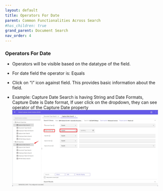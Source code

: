 ```yaml
---
layout: default
title: Operators For Date
parent: Common Functionalities Across Search
#has_children: true
grand_parent: Document Search
nav_order: 4
---
```

### Operators For Date

- Operators will be visible based on the datatype of the field.
- For date field the operator is: Equals
- Click on “i” icon against field. This provides basic information about the field.

- Example: Capture Date Search is having String and Date Formats, Capture Date is Date format, If user click on the dropdown, they can see operator of the Capture Date property   
   ![image](assets/images/ofd.png)